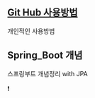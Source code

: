 ## [Git Hub 사용방법](./Git/contents)  
개인적인 사용방법  
  

## Spring_Boot 개념  
  
스프링부트 개념정리 with JPA







❗